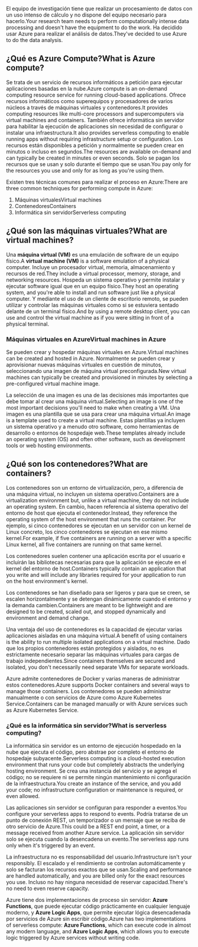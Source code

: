 <span data-ttu-id="67438-101">El equipo de investigación tiene que realizar un procesamiento de datos con un uso intenso de cálculo y no dispone del equipo necesario para hacerlo.</span><span class="sxs-lookup"><span data-stu-id="67438-101">Your research team needs to perform computationally intense data processing and doesn't have the equipment to do the work.</span></span> <span data-ttu-id="67438-102">Ha decidido usar Azure para realizar el análisis de datos.</span><span class="sxs-lookup"><span data-stu-id="67438-102">They've decided to use Azure to do the data analysis.</span></span>

## <a name="what-is-azure-compute"></a><span data-ttu-id="67438-103">¿Qué es Azure Compute?</span><span class="sxs-lookup"><span data-stu-id="67438-103">What is Azure compute?</span></span>
<span data-ttu-id="67438-104">Se trata de un servicio de recursos informáticos a petición para ejecutar aplicaciones basadas en la nube.</span><span class="sxs-lookup"><span data-stu-id="67438-104">Azure compute is an on-demand computing resource service for running cloud-based applications.</span></span> <span data-ttu-id="67438-105">Ofrece recursos informáticos como superequipos y procesadores de varios núcleos a través de máquinas virtuales y contenedores.</span><span class="sxs-lookup"><span data-stu-id="67438-105">It provides computing resources like multi-core processors and supercomputers via virtual machines and containers.</span></span> <span data-ttu-id="67438-106">También ofrece informática sin servidor para habilitar la ejecución de aplicaciones sin necesidad de configurar o instalar una infraestructura.</span><span class="sxs-lookup"><span data-stu-id="67438-106">It also provides serverless computing to enable running apps without requiring infrastructure setup or configuration.</span></span> <span data-ttu-id="67438-107">Los recursos están disponibles a petición y normalmente se pueden crear en minutos o incluso en segundos.</span><span class="sxs-lookup"><span data-stu-id="67438-107">The resources are available on-demand and can typically be created in minutes or even seconds.</span></span> <span data-ttu-id="67438-108">Solo se pagan los recursos que se usan y solo durante el tiempo que se usan.</span><span class="sxs-lookup"><span data-stu-id="67438-108">You pay only for the resources you use and only for as long as you're using them.</span></span>

<span data-ttu-id="67438-109">Existen tres técnicas comunes para realizar el proceso en Azure:</span><span class="sxs-lookup"><span data-stu-id="67438-109">There are three common techniques for performing compute in Azure:</span></span>
1. <span data-ttu-id="67438-110">Máquinas virtuales</span><span class="sxs-lookup"><span data-stu-id="67438-110">Virtual machines</span></span>
1. <span data-ttu-id="67438-111">Contenedores</span><span class="sxs-lookup"><span data-stu-id="67438-111">Containers</span></span>
1. <span data-ttu-id="67438-112">Informática sin servidor</span><span class="sxs-lookup"><span data-stu-id="67438-112">Serverless computing</span></span>

## <a name="what-are-virtual-machines"></a><span data-ttu-id="67438-113">¿Qué son las máquinas virtuales?</span><span class="sxs-lookup"><span data-stu-id="67438-113">What are virtual machines?</span></span>

<span data-ttu-id="67438-114">Una **máquina virtual (VM)** es una emulación de software de un equipo físico.</span><span class="sxs-lookup"><span data-stu-id="67438-114">A **virtual machine (VM)** is a software emulation of a physical computer.</span></span> <span data-ttu-id="67438-115">Incluye un procesador virtual, memoria, almacenamiento y recursos de red.</span><span class="sxs-lookup"><span data-stu-id="67438-115">They include a virtual processor, memory, storage, and networking resources.</span></span> <span data-ttu-id="67438-116">Hospeda un sistema operativo y permite instalar y ejecutar software igual que en un equipo físico.</span><span class="sxs-lookup"><span data-stu-id="67438-116">They host an operating system, and you're able to install and run software just like a physical computer.</span></span> <span data-ttu-id="67438-117">Y mediante el uso de un cliente de escritorio remoto, se pueden utilizar y controlar las máquinas virtuales como si se estuviera sentado delante de un terminal físico.</span><span class="sxs-lookup"><span data-stu-id="67438-117">And by using a remote desktop client, you can use and control the virtual machine as if you were sitting in front of a physical terminal.</span></span>

### <a name="virtual-machines-in-azure"></a><span data-ttu-id="67438-118">Máquinas virtuales en Azure</span><span class="sxs-lookup"><span data-stu-id="67438-118">Virtual machines in Azure</span></span>

<span data-ttu-id="67438-119">Se pueden crear y hospedar máquinas virtuales en Azure.</span><span class="sxs-lookup"><span data-stu-id="67438-119">Virtual machines can be created and hosted in Azure.</span></span> <span data-ttu-id="67438-120">Normalmente se pueden crear y aprovisionar nuevas máquinas virtuales en cuestión de minutos, seleccionando una imagen de máquina virtual preconfigurada.</span><span class="sxs-lookup"><span data-stu-id="67438-120">New virtual machines can typically be created and provisioned in minutes by selecting a pre-configured virtual machine image.</span></span>

<span data-ttu-id="67438-121">La selección de una imagen es una de las decisiones más importantes que debe tomar al crear una máquina virtual.</span><span class="sxs-lookup"><span data-stu-id="67438-121">Selecting an image is one of the most important decisions you'll need to make when creating a VM.</span></span> <span data-ttu-id="67438-122">Una imagen es una plantilla que se usa para crear una máquina virtual.</span><span class="sxs-lookup"><span data-stu-id="67438-122">An image is a template used to create a virtual machine.</span></span> <span data-ttu-id="67438-123">Estas plantillas ya incluyen un sistema operativo y a menudo otro software, como herramientas de desarrollo o entornos de hospedaje web.</span><span class="sxs-lookup"><span data-stu-id="67438-123">These templates already include an operating system (OS) and often other software, such as development tools or web hosting environments.</span></span>

## <a name="what-are-containers"></a><span data-ttu-id="67438-124">¿Qué son los contenedores?</span><span class="sxs-lookup"><span data-stu-id="67438-124">What are containers?</span></span>

<span data-ttu-id="67438-125">Los contenedores son un entorno de virtualización, pero, a diferencia de una máquina virtual, no incluyen un sistema operativo.</span><span class="sxs-lookup"><span data-stu-id="67438-125">Containers are a virtualization environment but, unlike a virtual machine, they do not include an operating system.</span></span> <span data-ttu-id="67438-126">En cambio, hacen referencia al sistema operativo del entorno de host que ejecuta el contenedor.</span><span class="sxs-lookup"><span data-stu-id="67438-126">Instead, they reference the operating system of the host environment that runs the container.</span></span> <span data-ttu-id="67438-127">Por ejemplo, si cinco contenedores se ejecutan en un servidor con un kernel de Linux concreto, los cinco contenedores se ejecutan en ese mismo kernel.</span><span class="sxs-lookup"><span data-stu-id="67438-127">For example, if five containers are running on a server with a specific Linux kernel, all five containers are running on that same kernel.</span></span> 

<span data-ttu-id="67438-128">Los contenedores suelen contener una aplicación escrita por el usuario e incluirán las bibliotecas necesarias para que la aplicación se ejecute en el kernel del entorno de host.</span><span class="sxs-lookup"><span data-stu-id="67438-128">Containers typically contain an application that you write and will include any libraries required for your application to run on the host environment's kernel.</span></span> 

<span data-ttu-id="67438-129">Los contenedores se han diseñado para ser ligeros y para que se creen, se escalen horizontalmente y se detengan dinámicamente cuando el entorno y la demanda cambien.</span><span class="sxs-lookup"><span data-stu-id="67438-129">Containers are meant to be lightweight and are designed to be created, scaled out, and stopped dynamically and environment and demand change.</span></span>

<span data-ttu-id="67438-130">Una ventaja del uso de contenedores es la capacidad de ejecutar varias aplicaciones aisladas en una máquina virtual.</span><span class="sxs-lookup"><span data-stu-id="67438-130">A benefit of using containers is the ability to run multiple isolated applications on a virtual machine.</span></span> <span data-ttu-id="67438-131">Dado que los propios contenedores están protegidos y aislados, no es estrictamente necesario separar las máquinas virtuales para cargas de trabajo independientes.</span><span class="sxs-lookup"><span data-stu-id="67438-131">Since containers themselves are secured and isolated, you don't necessarily need separate VMs for separate workloads.</span></span>

<span data-ttu-id="67438-132">Azure admite contenedores de Docker y varias maneras de administrar estos contenedores.</span><span class="sxs-lookup"><span data-stu-id="67438-132">Azure supports Docker containers and several ways to manage those containers.</span></span> <span data-ttu-id="67438-133">Los contenedores se pueden administrar manualmente o con servicios de Azure como Azure Kubernetes Service.</span><span class="sxs-lookup"><span data-stu-id="67438-133">Containers can be managed manually or with Azure services such as Azure Kubernetes Service.</span></span>

### <a name="what-is-serverless-computing"></a><span data-ttu-id="67438-134">¿Qué es la informática sin servidor?</span><span class="sxs-lookup"><span data-stu-id="67438-134">What is serverless computing?</span></span>

<span data-ttu-id="67438-135">La informática sin servidor es un entorno de ejecución hospedado en la nube que ejecuta el código, pero abstrae por completo el entorno de hospedaje subyacente.</span><span class="sxs-lookup"><span data-stu-id="67438-135">Serverless computing is a cloud-hosted execution environment that runs your code but completely abstracts the underlying hosting environment.</span></span> <span data-ttu-id="67438-136">Se crea una instancia del servicio y se agrega el código; no se requiere ni se permite ningún mantenimiento ni configuración de la infraestructura.</span><span class="sxs-lookup"><span data-stu-id="67438-136">You create an instance of the service, and you add your code; no infrastructure configuration or maintenance is required, or even allowed.</span></span>

<span data-ttu-id="67438-137">Las aplicaciones sin servidor se configuran para responder a eventos.</span><span class="sxs-lookup"><span data-stu-id="67438-137">You configure your serverless apps to respond to events.</span></span> <span data-ttu-id="67438-138">Podría tratarse de un punto de conexión REST, un temporizador o un mensaje que se reciba de otro servicio de Azure.</span><span class="sxs-lookup"><span data-stu-id="67438-138">This could be a REST end point, a timer, or a message received from another Azure service.</span></span> <span data-ttu-id="67438-139">La aplicación sin servidor solo se ejecuta cuando la desencadena un evento.</span><span class="sxs-lookup"><span data-stu-id="67438-139">The serverless app runs only when it's triggered by an event.</span></span> 

<span data-ttu-id="67438-140">La infraestructura no es responsabilidad del usuario.</span><span class="sxs-lookup"><span data-stu-id="67438-140">Infrastructure isn't your responsibly.</span></span> <span data-ttu-id="67438-141">El escalado y el rendimiento se controlan automáticamente y solo se facturan los recursos exactos que se usan.</span><span class="sxs-lookup"><span data-stu-id="67438-141">Scaling and performance are handled automatically, and you are billed only for the exact resources you use.</span></span> <span data-ttu-id="67438-142">Incluso no hay ninguna necesidad de reservar capacidad.</span><span class="sxs-lookup"><span data-stu-id="67438-142">There's no need to even reserve capacity.</span></span>

<span data-ttu-id="67438-143">Azure tiene dos implementaciones de proceso sin servidor: **Azure Functions**, que puede ejecutar código prácticamente en cualquier lenguaje moderno, y **Azure Logic Apps**, que permite ejecutar lógica desencadenada por servicios de Azure sin escribir código.</span><span class="sxs-lookup"><span data-stu-id="67438-143">Azure has two implementations of serverless compute: **Azure Functions**, which can execute code in almost any modern language, and **Azure Logic Apps**, which allows you to execute logic triggered by Azure services without writing code.</span></span>
